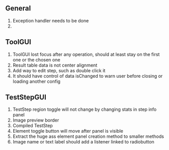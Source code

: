 
## General
1. Exception handler needs to be done
2. 


## ToolGUI
1. ToolGUI lost focus after any operation, should at least stay on the first one or the chosen one
2. Result table data is not center alignment
3. Add way to edit step, such as double click it
4. It should have control of data isChanged to warn user before closing or loading another config


## TestStepGUI
1. TestStep region toggle will not change by changing stats in step info panel
2. Image preview border
3. Compiled TestStep
4. Element toggle button will move after panel is visible
5. Extract the huge ass element panel creation method to smaller methods
6. Image name or text label should add a listener linked to radiobutton
